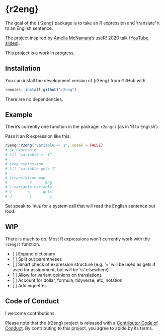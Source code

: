
<!-- README.md is generated from README.Rmd. Please edit that file -->

# {r2eng}

<!-- badges: start -->

<!-- badges: end -->

The goal of the {r2eng} package is to take an R expression and
‘translate’ it to an English sentence.

The project inspired by [Amelia
McNamara](https://twitter.com/AmeliaMN)’s useR\! 2020 talk
([YouTube](https://www.youtube.com/watch?v=ckW9sSdIVAc),
[slides](https://www.amelia.mn/SpeakingR/#1)).

This project is a work in progress.

## Installation

You can install the development version of {r2eng} from GitHub with:

``` r
remotes::install_github("r2eng")
```

There are no dependencies.

## Example

There’s currently one function in the package: `r2eng()` (as in ‘R to
English’).

Pass it an R expression like this:

``` r
r2eng::r2eng("variable <- 1", speak = FALSE)
# $r_expression
# [1] "variable <- 1"
# 
# $eng_expression
# [1] "variable gets 1"
# 
# $translation_map
#          r      eng
# 1 variable variable
# 2       <-     gets
# 3        1        1
```

Set speak to `TRUE` for a system call that will read the English
sentence out loud.

## WIP

There is much to do. Most R expressions won’t currently work with the
`r2eng()` function.

  - \[ \] Expand dictionary
  - \[ \] Split out parentheses
  - \[ \] Smart check of expression structure (e.g. ‘=’ will be used as
    gets if used for assignment, but will be ‘is’ elsewhere)
  - \[ \] Allow for variant opinions on translations
  - \[ \] Account for dollar, formula, tidyverse, etc, notation
  - \[ \] Add vignettes

## Code of Conduct

I welcome contributions.

Please note that the {r2eng} project is released with a [Contributor
Code of
Conduct](https://contributor-covenant.org/version/2/0/CODE_OF_CONDUCT.html).
By contributing to this project, you agree to abide by its terms.
